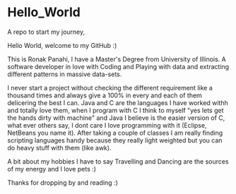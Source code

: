 # Hello_World
A repo to start my journey,



Hello World, welcome to my GitHub :)


This is Ronak Panahi, I have a Master's Degree from University of Illinois. A software developer in love with Coding and Playing with data and extracting different patterns in massive data-sets. 

I never start a project without checking the different requirement like a thousand times and always give a 100% in every and each of them delicering the best I can. Java and C are the languages I have worked withh and totally love them, when I program with C I think to myself "yes lets get the hands dirty with machine" and Java I believe is the easier version of C, what ever others say, I dont care I love programming with it (Eclipse, NetBeans you name it). After taking a couple of classes I am really finding scripting languages handy because they really light weighted but you can do heavy stuff with them (like awk).

A bit about my hobbies I have to say Travelling and Dancing are the sources of my energy and I love pets :)

Thanks for dropping by and reading :)
